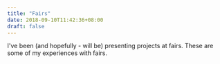 ```yaml
---
title: "Fairs"
date: 2018-09-10T11:42:36+08:00
draft: false
---
```


I've been (and hopefully - will be) presenting projects at fairs. These are 
some of my experiences with fairs.
